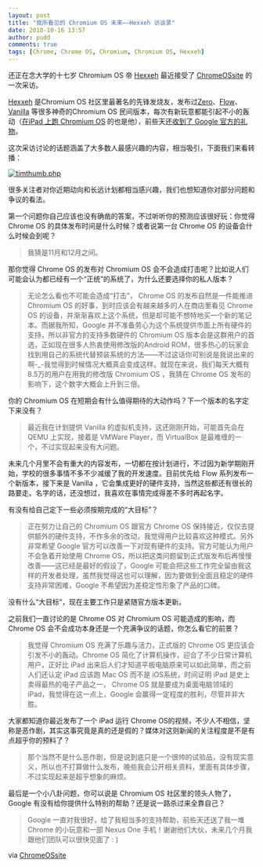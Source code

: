 ```yaml
---
layout: post
title: "我所看见的 Chromium OS 未来——Hexxeh 访谈录"
date: 2010-10-16 13:57
author: pudd
comments: true
tags: [Chrome, Chrome OS, Chromium, Chromium OS, Hexxeh]
---
```

还正在念大学的十七岁 Chromium OS 帝 [Hexxeh](http://www.chromi.org/?s=hexxeh) 最近接受了 [ChromeOSsite](http://chromeossite.com) 的一次采访。

[Hexxeh](http://www.chromi.org/?s=hexxeh) 是Chromium OS 社区里最著名的先锋发烧友，发布过[Zero](http://www.chromi.org/archives/2736)、[Flow](http://www.chromi.org/archives/3176)、[Vanilla](http://www.chromi.org/archives/6509) 等很多神奇的Chromium OS 民间版本，每次有新玩意都能引起不小的轰动（[在iPad 上跑 Chromium OS](http://www.chromi.org/archives/7771) 的也是他），前些天还[收到了 Google 官方的礼物](http://www.chromi.org/archives/7979)。


这次采访讨论的话题涵盖了大多数人最感兴趣的内容，相当吸引，下面我们来看转播：

<a href="http://img.chromi.org/2010/10/timthumb.php_.png">![](http://img.chromi.org/2010/10/timthumb.php_.png "timthumb.php")</a>

很多关注者对你近期动向和长远计划都相当感兴趣，我们也想知道你对部分问题和争议的看法。

第一个问题你自己应该也没有确凿的答案，不过听听你的预测应该很好玩：你觉得 Chrome OS 的具体发布时间是什么时候？或者说第一台 Chrome OS 的设备会什么时候会到呢？


>我猜是11月和12月之间。


那你觉得 Chrome OS 的发布对 Chromium OS 会不会造成打击呢？比如说人们可能会认为都已经有一个“正统”的系统了，为什么还要选择你的私人版本？


>无论怎么看也不可能会造成“打击”， Chrome OS 的发布自然是一件能推进 Chromium OS 的好事，到时应该会有越来越多的人在商店里看见 Chrome OS 的设备，并渐渐喜欢上这个系统，但是却可能不想特地买一个新的笔记本。而据我所知，Google 并不准备劳心为这个系统提供市面上所有硬件的支持，所以非官方的支持多数硬件的 Chromium OS 版本会是这群用户的首选，正如现在很多人热衷使用修改版的Android ROM，很多热心的玩家会找到用自己的系统代替预装系统的方法——不过这话你可别说是我说出来的啊-_-我觉得到时候情况大概真会变成这样。就现在来说，我们每天大概有8.5万的用户在用我的修改版 Chromium OS ，我猜在 Chrome OS 发布的影响下，这个数字大概会上升到三倍。


你的 Chromium OS 在短期会有什么值得期待的大动作吗？下一个版本的名字定下来没有？


>最近我在计划提供 Vanilla 的虚拟机支持，这还刚刚开始，可能首先会在 QEMU 上实现，接着是 VMWare Player，而 VirtualBox 是最难缠的一个，不过实现起来没有大问题。

未来几个月里不会有重大的内容发布，一切都在按计划进行，不过因为新学期刚开始，学校的很多事情不多不少减缓了我的开发速度。目前优先给 Flow 系列发布一个新版本，接下来是 Vanilla ，它会集成更好的硬件支持，当然这些都还有很长的路要走。名字的话，还没想过，我喜欢在事情完成得差不多时再起名字。


有没有给自己定下一些必须按期完成的“大目标”？


>正在努力让自己的 Chromium OS 跟官方 Chrome OS 保持接近，仅仅去提供额外的硬件支持，不作多余的改动，我觉得用户比较喜欢这种模式。另外非常希望 Google 官方可以改善一下对现有硬件的支持。官方可能认为用户不会急着开始使用 Chrome OS，所以把这类问题留到正式版发布后再慢慢改善——这已经是最好的假设了，Google 可能会把这些工作完全留由我这样的开发者处理，虽然我觉得这也可以理解，因为要做到全面且稳定的硬件支持非常困难，Google 不希望因为差稳定性形象了产品的口碑。

没有什么“大目标”，现在主要工作只是紧随官方版本更新。


之前我们一直讨论的是 Chrome OS 对 Chromium OS 可能造成的影响，而 Chrome OS 会不会成功本身还是一个充满争议的话题，你怎么看它的前景？


>我觉得 Chromium OS 充满了乐趣与活力，正式版的 Chrome OS 更应该会引发不小的轰动。Chrome OS 简化了计算机操作，迎合了不少日常计算机用户，正好比 iPad 出来后人们才知道平板电脑原来可以如此简单，而之前人们还认定 iPad 应该跑 Mac OS 而不是 iOS系统，时间证明 iPad 是史上卖得最热的电子产品之一， Chrome OS 就是要成为桌面电脑领域的 iPad，我觉得在这一点上，Google 会赢得一定程度的胜利，尽管并非大胜。



大家都知道你最近发布了一个 iPad 运行 Chrome OS的视频，不少人不相信，坚称是恶作剧，其实这事究竟是真的还是假的？媒体对这则新闻的关注程度是不是有点超乎你的预料了？



>那个当然不是什么恶作剧，但是说到底只是一个很帅的试验品，没有现实意义，所以也不打算做什么发布，晚些我会公开相关资料，里面有具体步骤，不过实现起来是超乎想象的麻烦。



最后是一个小八卦问题，你可以说是 Chromium OS 社区里的领头人物了，Google 有没有给你提供什么特别的帮助？还是说一路杀过来全靠自己？



>Google 一直对我很好，给了我相当多的支持帮助，前些天还送了我一堆 Chrome 的小玩意和一部 Nexus One 手机！谢谢他们大伙，未来几个月我跟他们团队可以很快见面了 : )



via [ChromeOSsite](http://chromeossite.com/2010/10/15/the-future-of-chromium-os-an-interview-with-hexxeh/)

